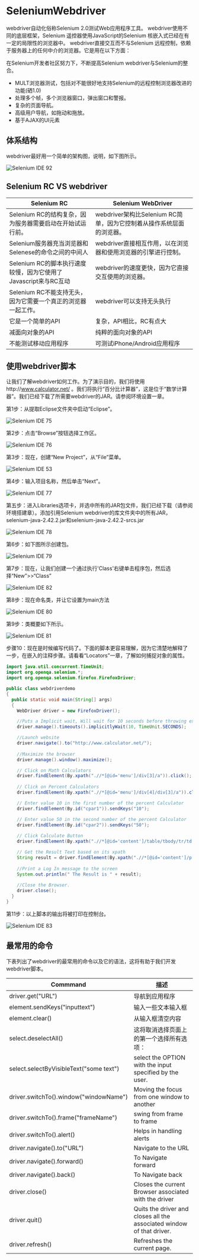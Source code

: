 # SeleniumWebdriver

webdriver自动化俗称Selenium 2.0测试Web应用程序工具。 webdriver使用不同的底层框架，Selenium 遥控器使用JavaScript的Selenium 核嵌入式已经在有一定的局限性的浏览器中。 webdriver直接交互而不与Selenium 远程控制，依赖于服务器上的任何中介的浏览器。它是用在以下方面：

在Selenium开发者社区努力下，不断提高Selenium webdriver与Selenium的整合。

- MULT浏览器测试，包括对不能很好地支持Selenium的远程控制浏览器改进的功能(硒1.0)
- 处理多个帧，多个浏览器窗口，弹出窗口和警报。
- 复杂的页面导航。
- 高级用户导航，如拖动和拖放。
- 基于AJAX的UI元素

## 体系结构

webdriver最好用一个简单的架构图，说明，如下图所示。

![Selenium IDE 92](images/1552021019-0.jpg)

## Selenium RC VS webdriver

| Selenium RC                              | Selenium WebDriver                       |
| ---------------------------------------- | ---------------------------------------- |
| Selenium RC的结构复杂，因为服务器需要启动在开始试运行前。       | webdriver架构比Selenium RC简单，因为它控制着从操作系统层面的浏览器。 |
| Selenium服务器充当浏览器和Selenese的命令之间的中间人       | webdriver直接相互作用，以在浏览器和使用浏览器的引擎进行控制。      |
| Selenium RC的脚本执行速度较慢，因为它使用了Javascript来与RC互动 | webdriver的速度更快，因为它直接交互使用的浏览器。            |
| Selenium RC不能支持无头，因为它需要一个真正的浏览器一起工作。     | webdriver可以支持无头执行                        |
| 它是一个简单的API                               | 复杂，API相比，RC有点大                           |
| 减面向对象的API                                | 纯粹的面向对象的API                              |
| 不能测试移动应用程序                               | 可测试iPhone/Android应用程序                    |

## 使用webdriver脚本

让我们了解webdriver如何工作。为了演示目的，我们将使用http://www.calculator.net/
。我们将执行“百分比计算器”，这是位于“数学计算器”。我们已经下载了所需要webdriver的JAR。请参阅环境设置一章。

第1步：从提取Eclipse文件夹中启动“Eclipse”。

![Selenium IDE 75](images/155202FI-1.jpg)

第2步：点击“Browse”按钮选择工作区。

![Selenium IDE 76](images/155202N25-2.jpg)

第3步：现在，创建“New Project”，从“File”菜单。

![Selenium IDE 53](images/15520252Y-3.jpg)

第4步：输入项目名称，然后单击“Next”。

![Selenium IDE 77](images/15520222B-4.jpg)

第五步：进入Libraries选项卡，并选中所有的JAR包文件，我们已经下载（请参阅环境搭建章）。添加引用Selenium webdriver的库文件夹中的所有JAR，selenium-java-2.42.2.jar和selenium-java-2.42.2-srcs.jar

![Selenium IDE 78](images/1552024Q3-5.jpg)

第6步：如下图所示创建包。

![Selenium IDE 79](images/15520230F-6.jpg)

第7步：现在，让我们创建一个通过执行'Class'右键单击程序包，然后选择“New”>>“Class”

![Selenium IDE 82](images/1552023F6-7.jpg)

第8步：现在命名类，并让它设置为main方法

![Selenium IDE 80](images/15520253B-8.jpg)

第9步：类概要如下所示。

![Selenium IDE 81](images/1552025358-9.jpg)

步骤10：现在是时候编写代码了。下面的脚本更容易理解，因为它清楚地解释了一步，在嵌入的注释步骤。请看看“Locators”一章，了解如何捕捉对象的属性。

```java
import java.util.concurrent.TimeUnit;
import org.openqa.selenium.*;
import org.openqa.selenium.firefox.FirefoxDriver;

public class webdriverdemo
{
  public static void main(String[] args)
  {
	WebDriver driver = new FirefoxDriver();

    //Puts a Implicit wait, Will wait for 10 seconds before throwing exception
	driver.manage().timeouts().implicitlyWait(10, TimeUnit.SECONDS);

    //Launch website
	driver.navigate().to("http://www.calculator.net/");
	
	//Maximize the browser
	driver.manage().window().maximize();

    // Click on Math Calculators
	driver.findElement(By.xpath(".//*[@id='menu']/div[3]/a")).click();
  
    // Click on Percent Calculators
	driver.findElement(By.xpath(".//*[@id='menu']/div[4]/div[3]/a")).click();

	// Enter value 10 in the first number of the percent Calculator
    driver.findElement(By.id("cpar1")).sendKeys("10");

    // Enter value 50 in the second number of the percent Calculator
    driver.findElement(By.id("cpar2")).sendKeys("50");
    
    // Click Calculate Button
    driver.findElement(By.xpath(".//*[@id='content']/table/tbody/tr/td[2]/input")).click();

    // Get the Result Text based on its xpath
    String result = driver.findElement(By.xpath(".//*[@id='content']/p[2]/span/font/b")).getText();
    
	//Print a Log In message to the screen
    System.out.println(" The Result is " + result);
    
	//Close the Browser.
    driver.close();    
  }
}

```

第11步：以上脚本的输出将被打印在控制台。

![Selenium IDE 83](images/1552023408-10.jpg)

## 最常用的命令

下表列出了webdriver的最常用的命令以及它的语法，这将有助于我们开发webdriver脚本。

| Commmand                                | 描述                                       |
| --------------------------------------- | ---------------------------------------- |
| driver.get("URL")                       | 导航到应用程序                                  |
| element.sendKeys("inputtext")           | 输入一些文本输入框                                |
| element.clear()                         | 从输入框清空内容                                 |
| select.deselectAll()                    | 这将取消选择页面上的第一个选择所有选项：                     |
| select.selectByVisibleText("some text") | select the OPTION with the input specified by the user. |
| driver.switchTo().window("windowName")  | Moving the focus from one window to another |
| driver.switchTo().frame("frameName")    | swing from frame to frame                |
| driver.switchTo().alert()               | Helps in handling alerts                 |
| driver.navigate().to("URL")             | Navigate to the URL                      |
| driver.navigate().forward()             | To Navigate forward                      |
| driver.navigate().back()                | To Navigate back                         |
| driver.close()                          | Closes the current Browser associated with the driver |
| driver.quit()                           | Quits the driver and closes all the associated window of that driver. |
| driver.refresh()                        | Refreshes the current page.              |